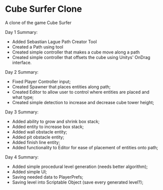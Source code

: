 # Cube Surfer Clone
 A clone of the game Cube Surfer
 
Day 1 Summary:
- Added Sebastian Lague Path Creator Tool
- Created a Path using tool
- Created simple controller that makes a cube move along a path
- Created simple controller that offsets the cube using Unitys' OnDrag interface. 

Day 2 Summary:
- Fixed Player Controller input;
- Created Spawner that places entities along path;
- Created Editor to allow user to control where entities are placed and what type;
- Created simple detection to increase and decrease cube tower height;

Day 3 Summary:
- Added ability to grow and shrink box stack;
- Added entity to increase box stack;
- Added wall obstacle entity;
- Added pit obstacle entity;
- Added finish line entity;
- Added functionality to Editor for ease of placement of entities onto path;

Day 4 Summary:
- Added simple procedural level generation (needs better algorithm);
- Added simple UI;
- Saving needed data to PlayerPrefs;
- Saving level into Scriptable Object (save every generated level?);
